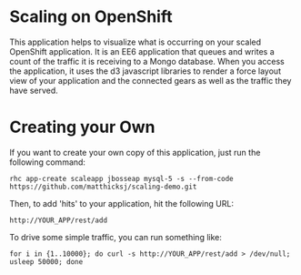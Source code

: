 Scaling on OpenShift
=====================

This application helps to visualize what is occurring on your scaled
OpenShift application.  It is an EE6 application that queues and writes
a count of the traffic it is receiving to a Mongo database.  When you
access the application, it uses the d3 javascript libraries to render
a force layout view of your application and the connected gears as
well as the traffic they have served.

Creating your Own
=====================

If you want to create your own copy of this application, just run the
following command:

    rhc app-create scaleapp jbosseap mysql-5 -s --from-code https://github.com/matthicksj/scaling-demo.git
  
Then, to add 'hits' to your application, hit the following URL:

    http://YOUR_APP/rest/add
  
To drive some simple traffic, you can run something like:

    for i in {1..10000}; do curl -s http://YOUR_APP/rest/add > /dev/null; usleep 50000; done
